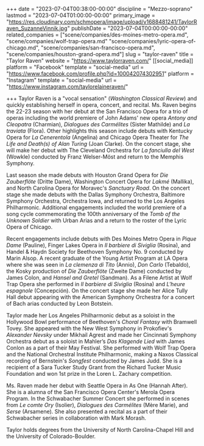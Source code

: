 +++
date = "2023-07-04T00:38:00-00:00"
discipline = "Mezzo-soprano"
lastmod = "2023-07-04T01:00:00-00:00"
primary_image = "https://res.cloudinary.com/schmopera/image/upload/v1688481241/TaylorRaven_SuzanneVinnik.jpg"
publishDate = "2023-07-04T00:00:00-00:00"
related_companies = ["scene/companies/des-moines-metro-opera.md", "scene/companies/wolf-trap-opera.md" "scene/companies/lyric-opera-of-chicago.md", "scene/companies/san-francisco-opera.md", "scene/companies/houston-grand-opera.md"]
slug = "taylor-raven"
title = "Taylor Raven"
website = "https://www.taylorraven.com/"
[[social_media]]
platform = "Facebook"
template = "social-media"
url = "https://www.facebook.com/profile.php?id=100042074302951"
platform = "Instagram"
template = "social-media"
url = "https://www.instagram.com/taylorelaineraven/"

+++
Taylor Raven is a "vocal sensation" (_Washington Classical Review_) and quickly establishing herself in opera, concert, and recital. Ms. Raven begins the 22-23 season with her debut at the San Francisco Opera for a trio of operas including the world premiere of John Adams' new opera _Antony and Cleopatra_ (Charmian), _Dialogues des Carmélites_ (Sister Mathilde) and _La traviata_ (Flora). Other highlights this season include debuts with Kentucky Opera for _La Cenerentola_ (Angelina) and Chicago Opera Theater for _The Life and Death(s) of Alan Turing_ (Joan Clarke). On the concert stage, she will make her debut with The Cleveland Orchestra for _La fanciulla del West_ (Wowkle) conducted by Franz Welser-Möst and return to the Memphis Symphony. 

Last season she made debuts with Houston Grand Opera for _Die Zauberflöte_ (Dritte Dame), Washington Concert Opera for _Lakmé_ (Mallika), and North Carolina Opera for Moravec's _Sanctuary Road_. On the concert stage she made debuts with the Dallas Symphony Orchestra, Baltimore Symphony Orchestra, Orchestra Iowa, and returned to the Los Angeles Philharmonic. Additional engagements included the world premiere of a song cycle commemorating the 100th anniversary of the _Tomb of the Unknown Soldier_ with Urban Arias and a return to the roster of the Lyric Opera of Chicago. 

Recent engagements include debuts with Des Moines Metro Opera in _Pique Dame_ (Pauline), Finger Lakes Opera in _Il barbiere di Siviglia_ (Rosina), and Handel & Haydn Society for Beethoven Symphony No. 9 conducted by Marin Alsop.  A recent graduate of the Young Artist Program at LA Opera where she was seen in _La clemenza di Tito_ (Annio), _Don Carlo_ (Tebaldo), the Kosky production of _Die Zauberflöte_ (Zweite Dame) conducted by James Colon, and _Hansel and Gretel_ (Sandman). As a Filene Artist at Wolf Trap Opera she performed in _Il barbiere di Siviglia_ (Rosina) and _L'heure espagnole_ (Concepción). On the concert stage she made her Alice Tully Hall debut appearing with the American Symphony Orchestra for a concert of Bach arias conducted by Leon Botstein.

Taylor made her Los Angeles Philharmonic debut as a soloist in the Hollywood Bowl performance of Beethoven's _Choral Fantasy_ with Bramwell Tovey. She appeared with the New West Symphony in Prokofiev's _Alexander Nevsky_ under Mikhail Agrest and made her Cincinnati Symphony Orchestra debut as a soloist in Mahler’s _Das Klagende Lied_ with James Conlon as a part of their May Festival. She performed with Wolf Trap Opera and the National Orchestral Institute Philharmonic, making a Naxos Classical recording of Bernstein's _Songfest_ conducted by James Judd. She is a recipient of a Sara Tucker Study Grant from the Richard Tucker Music Foundation and won 1st prize in the Loren L. Zachary competition. 

Ms. Raven made her debut with Seattle Opera in As One (Hannah After). She is a alumna of the San Francisco Opera Center's Merola Opera Program. In the Schwabacher Summer Concert she performed in scenes from _Le comte Ory_ (Isolier), _Dialogues des Carmélites_ (Mère Marie), and _Serse_ (Arsamene). She also presented a recital as a part of their Schwabacher series in collaboration with Mark Morash. 

Taylor holds degrees from the University of North Carolina-Chapel Hill and the University of Colorado-Boulder. 